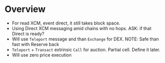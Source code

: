 # Overview

- For read XCM, event direct, it still takes block space.
- Using Direct XCM messaging amid chains with no hops. ASK: if that Direct is ready?
- Will use `Teleport` message and than `Exchange` for DEX. NOTE: Safe than fast with Reserve back
- `Teleport` + `Transact` extrinsic `Call` for auction. Partial cell. Define it later.
- Will use zero price execution

[xcmp format]:https://github.com/paritytech/xcm-format/blob/master/README.md
[xcmp why]: https://medium.com/polkadot-network/xcm-the-cross-consensus-message-format-3b77b1373392
[1]: https://wiki.polkadot.network/docs/learn-bridges
[2]: https://wiki.polkadot.network/docs/learn-parachains
[3]: https://github.com/paritytech/substrate-subxt
[4]: https://polkadot.network/Polkadot-lightpaper.pdf
[5]: https://wiki.polkadot.network/docs/learn-crosschain
[6]: https://medium.com/polkadot-network/xcm-the-cross-consensus-message-format-3b77b1373392
[7]: https://research.web3.foundation/en/latest/polkadot/XCMP/index.html
[8]: https://medium.com/oak-blockchain/tutorial-polkadot-cross-chain-message-passing-xcmp-demo-with-ping-pallet-f53397158ab4
[9]: https://research.web3.foundation/en/latest/polkadot/XCMP/Opening_closing%20XCMP%20Channel.html
[10]: https://medium.com/web3foundation/polkadots-messaging-scheme-b1ec560908b7
